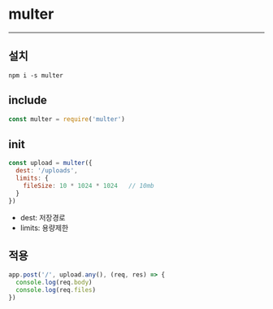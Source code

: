 # multer
---

## 설치
~~~
npm i -s multer
~~~

## include
~~~js
const multer = require('multer')
~~~

## init
~~~js
const upload = multer({
  dest: '/uploads',
  limits: {
    fileSize: 10 * 1024 * 1024   // 10mb
  }  
})
~~~
- dest: 저장경로
- limits: 용량제한

## 적용
~~~js
app.post('/', upload.any(), (req, res) => {
  console.log(req.body)
  console.log(req.files)
})
~~~
